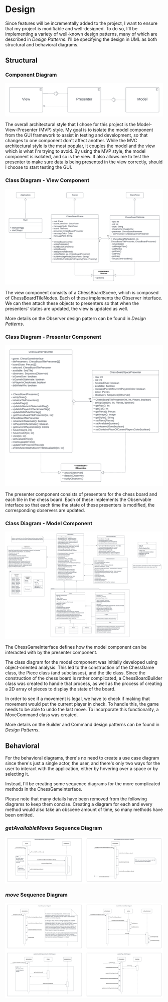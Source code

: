 # Design

Since features will be incrementally added to the project, I want to ensure that my project is modifiable and well-designed.
To do so, I'll be implementing a variety of well-known design patterns, many of which are described in *Design Patterns*.
I'll be specifying the design in UML as both structural and behavioral diagrams.

## Structural

### Component Diagram
![](resources/component_diagram.png)

The overall architectural style that I chose for this project is the Model-View-Presenter (MVP) style.
My goal is to isolate the model component from the GUI framework to assist in testing and development, so that changes to one component don't affect another.
While the MVC architectural style is the most popular, it couples the model and the view which is what I'm trying to avoid.
By using the MVP style, the model component is isolated, and so is the view.
It also allows me to test the presenter to make sure data is being presented in the view correctly, should I choose to start testing the GUI.

### Class Diagram - View Component
![](resources/class_diagram_view_component.png)

The view component consists of a ChessBoardScene, which is composed of ChessBoardTileNodes.
Each of these implements the Observer interface.
We can then attach these objects to presenters so that when the presenters' states are updated, the view is updated as well.

More details on the Observer design pattern can be found in *Design Patterns*.

### Class Diagram - Presenter Component
![](resources/class_diagram_presenter_component.png)

The presenter component consists of presenters for the chess board and each tile in the chess board.
Each of these implements the Observable interface so that each time the state of these presenters is modified, the corresponding observers are updated.

### Class Diagram - Model Component
![](resources/class_diagram_model_component.png)

The ChessGameInterface defines how the model component can be interacted with by the presenter component.

The class diagram for the model component was initially developed using object-oriented analysis.
This led to the construction of the ChessGame class, the Piece class (and subclasses), and the tile class.
Since the construction of the chess board is rather complicated, a ChessBoardBuilder class was created to handle that process, as well as the process of creating a 2D array of pieces to display the state of the board.

In order to see if a movement is legal, we have to check if making that movement would put the current player in check.
To handle this, the game needs to be able to undo the last move.
To incorporate this functionality, a MoveCommand class was created.

More details on the Builder and Command design patterns can be found in *Design Patterns*.

## Behavioral

For the behavioral diagrams, there's no need to create a use case diagram since there's just a single actor, the user, and there's only two ways for the user to interact with the application, either by hovering over a space or by selecting it.

Instead, I'll be creating some sequence diagrams for the more complicated methods in the ChessGameInterface.

Please note that many details have been removed from the following diagrams to keep them concise.
Creating a diagram for each and every method would also take an obscene amount of time, so many methods have been omitted.

### *getAvailableMoves* Sequence Diagram

![](resources/get_available_moves_sequence_diagram.png)

### *move* Sequence Diagram

![](resources/move_sequence_diagram.png)
